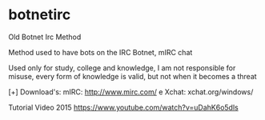 # botnetirc
Old Botnet Irc Method

Method used to have bots on the IRC Botnet, mIRC chat

Used only for study, college and knowledge, I am not responsible for misuse, every form of knowledge is valid, but not when it becomes a threat

[+] Download's:
mIRC: http://www.mirc.com/ e
Xchat: xchat.org/windows/

Tutorial Video 2015
https://www.youtube.com/watch?v=uDahK6o5dls
